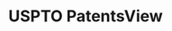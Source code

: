 ---
layout: default
bigquery: https://console.cloud.google.com/bigquery?p=patents-public-data&d=patentsview&page=dataset
citation: Attribution should be given to PatentsView for use, distribution, or derivative
  works.
code: https://github.com/CSSIP-AIR/PatentsView-Code-Snippets/
contributors: USPTO
cost: None
description: 'PatentsView includes US patent data including raw data (summaries, applications,
  pregrant applications), disambugations of inventors and assignees, and inventor
  gender estimates.  Also foreign priority data, # of figures and sheets, and government
  interest statements.'
documentation: https://patentsview.org/query/builder-faqs
last_edit: 04/06/2022, 18:31:00
location: https://patentsview.org/
maintained_by: USPTO
record_creation_timestamp: 12/2/2020 17:20:46
schema_fields:
- state
- disamb_assignee_id_20191008
- abstract
- exemplary
- disamb_inventor_id_20190820
- dependent
- status
- disamb_assignee_id_20200630
- relkind
- disamb_assignee_id_20190820
- fname
- subgroup_id
- _102_date
- disclaimer_date
- gi_statement
- main_group
- location_id
- disamb_assignee_id_20181127
- county_fips
- country_transformed
- subgroup
- longitude
- group_id
- role
- term_grant
- city
- kind
- sector_title
- name_last
- uuid
- level_two
- mainclass_id
- inventor_id
- application_id
- action_date
- reldocno
- disamb_inventor_id_20170307
- withdrawn
- length
- disamb_inventor_id_20200929
- level_three
- latlong
- disamb_inventor_id_20181127
- rawassignee_id
- category
- num_figures
- disamb_inventor_id_20170808
- subclass_id
- sequence
- latin_name
- attribution_status
- ipc_version_indicator
- disamb_assignee_id_20191231
- id
- latitude
- term_extension
- rawlocation_id
- filename
- ipc_class
- lname
- section
- disamb_inventor_id_20190312
- rule_47
- deceased
- assignee_id
- male_flag
- date
- patent_id
- state_fips
- classification_status
- disamb_assignee_id_20200929
- name_first
- applicant_type
- disamb_inventor_id_20200331
- classification_value
- _371_date
- num_sheets
- publication_number
- classification_level
- designation
- subsection_id
- doc_type
- level_one
- num
- organization
- name
- category_id
- f371_date
- number
- subclass
- lawyer_id
- organization_id
- county
- disamb_assignee_id_20190312
- rawinventor_id
- disamb_inventor_id_20191231
- series_code
- term_disclaimer
- lapse_of_patent
- variety
- contract_award_number
- symbol_position
- field_id
- text
- citation_id
- disamb_inventor_id_20201229
- classification_data_source
- disamb_inventor_id_20180528
- disamb_inventor_id_20191008
- country
- disamb_inventor_id_20171003
- section_id
- male
- rel_id
- num_claims
- disamb_inventor_id_20171226
- field_title
- title
- f102_date
- group
- type
- disamb_assignee_id_20200331
- subcategory_id
- disamb_inventor_id_20200630
- doctype
shortname: patentsview
tags:
- disambiguation
- United States
- gender
terms_of_use: Creative Commons Attribution 4.0 International License.
timeframe: 1963-1999
title: USPTO PatentsView
uuid: cf1780b1-e265-4e49-8d1d-83b9cfe0fd9a
---